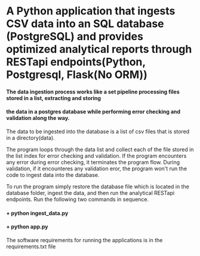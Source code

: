 # A Python application that ingests CSV data into an SQL database (PostgreSQL) and provides optimized analytical reports through RESTapi endpoints(Python, Postgresql, Flask(No ORM))
        
#### The data ingestion process works like a set pipeline processing files stored in a list, extracting and storing
#### the data in a postgres database while performing error checking and validation along the way.

The data to be ingested into the database is a list of csv files that is stored in a directory(data).
 
The program loops through the data list and collect each of the file stored in the list index for error checking and validation.
 If the program encounters any error during error checking, it terminates the program flow.  During validation, if it encounteres any validation eror, the program won't run the code to ingest data into the database.

To run the program simply restore the database file which is located in the database folder, ingest the data,
and then run the analytical RESTapi endpoints. Run the following two commands in sequence.

#### + python ingest_data.py<br />
#### + python app.py

The software requirements for running the applications is in the requirements.txt file
